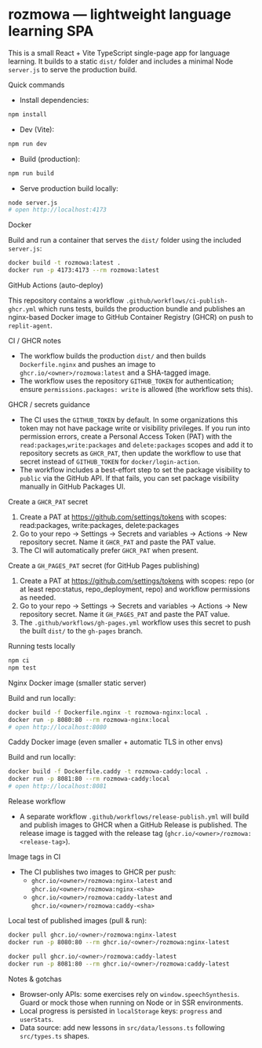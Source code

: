 # rozmowa — lightweight language learning SPA

This is a small React + Vite TypeScript single-page app for language learning. It builds to a static `dist/` folder and includes a minimal Node `server.js` to serve the production build.

Quick commands

- Install dependencies:

```bash
npm install
```

- Dev (Vite):

```bash
npm run dev
```

- Build (production):

```bash
npm run build
```

- Serve production build locally:

```bash
node server.js
# open http://localhost:4173
```

Docker

Build and run a container that serves the `dist/` folder using the included `server.js`:

```bash
docker build -t rozmowa:latest .
docker run -p 4173:4173 --rm rozmowa:latest
```

GitHub Actions (auto-deploy)

This repository contains a workflow `.github/workflows/ci-publish-ghcr.yml` which runs tests, builds the production bundle and publishes an nginx-based Docker image to GitHub Container Registry (GHCR) on push to `replit-agent`.

CI / GHCR notes

- The workflow builds the production `dist/` and then builds `Dockerfile.nginx` and pushes an image to `ghcr.io/<owner>/rozmowa:latest` and a SHA-tagged image.
- The workflow uses the repository `GITHUB_TOKEN` for authentication; ensure `permissions.packages: write` is allowed (the workflow sets this).

GHCR / secrets guidance

- The CI uses the `GITHUB_TOKEN` by default. In some organizations this token may not have package write or visibility privileges. If you run into permission errors, create a Personal Access Token (PAT) with the `read:packages`,`write:packages` and `delete:packages` scopes and add it to repository secrets as `GHCR_PAT`, then update the workflow to use that secret instead of `GITHUB_TOKEN` for `docker/login-action`.
- The workflow includes a best-effort step to set the package visibility to `public` via the GitHub API. If that fails, you can set package visibility manually in GitHub Packages UI.

Create a `GHCR_PAT` secret

1. Create a PAT at https://github.com/settings/tokens with scopes: read:packages, write:packages, delete:packages
2. Go to your repo -> Settings -> Secrets and variables -> Actions -> New repository secret. Name it `GHCR_PAT` and paste the PAT value.
3. The CI will automatically prefer `GHCR_PAT` when present.

Create a `GH_PAGES_PAT` secret (for GitHub Pages publishing)

1. Create a PAT at https://github.com/settings/tokens with scopes: repo (or at least repo:status, repo_deployment, repo) and workflow permissions as needed.
2. Go to your repo -> Settings -> Secrets and variables -> Actions -> New repository secret. Name it `GH_PAGES_PAT` and paste the PAT value.
3. The `.github/workflows/gh-pages.yml` workflow uses this secret to push the built `dist/` to the `gh-pages` branch.

Running tests locally

```bash
npm ci
npm test
```

Nginx Docker image (smaller static server)

Build and run locally:

```bash
docker build -f Dockerfile.nginx -t rozmowa-nginx:local .
docker run -p 8080:80 --rm rozmowa-nginx:local
# open http://localhost:8080
```

Caddy Docker image (even smaller + automatic TLS in other envs)

Build and run locally:

```bash
docker build -f Dockerfile.caddy -t rozmowa-caddy:local .
docker run -p 8081:80 --rm rozmowa-caddy:local
# open http://localhost:8081
```

Release workflow

- A separate workflow `.github/workflows/release-publish.yml` will build and publish images to GHCR when a GitHub Release is published. The release image is tagged with the release tag (`ghcr.io/<owner>/rozmowa:<release-tag>`).

Image tags in CI

- The CI publishes two images to GHCR per push:
	- `ghcr.io/<owner>/rozmowa:nginx-latest` and `ghcr.io/<owner>/rozmowa:nginx-<sha>`
	- `ghcr.io/<owner>/rozmowa:caddy-latest` and `ghcr.io/<owner>/rozmowa:caddy-<sha>`

Local test of published images (pull & run):

```bash
docker pull ghcr.io/<owner>/rozmowa:nginx-latest
docker run -p 8080:80 --rm ghcr.io/<owner>/rozmowa:nginx-latest

docker pull ghcr.io/<owner>/rozmowa:caddy-latest
docker run -p 8081:80 --rm ghcr.io/<owner>/rozmowa:caddy-latest
```

Notes & gotchas

- Browser-only APIs: some exercises rely on `window.speechSynthesis`. Guard or mock those when running on Node or in SSR environments.
- Local progress is persisted in `localStorage` keys: `progress` and `userStats`.
- Data source: add new lessons in `src/data/lessons.ts` following `src/types.ts` shapes.
